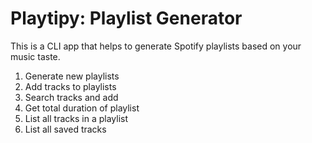 # Playtipy: Playlist Generator

This is a CLI app that helps to generate Spotify playlists based on your music taste.

1. Generate new playlists
2. Add tracks to playlists
3. Search tracks and add
4. Get total duration of playlist
5. List all tracks in a playlist
6. List all saved tracks
